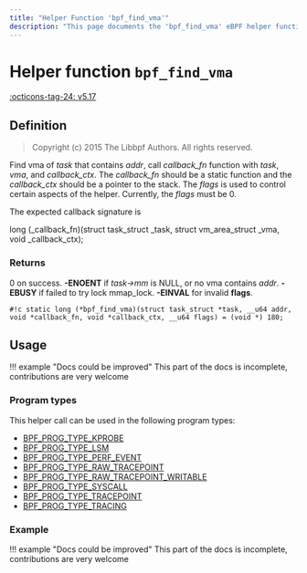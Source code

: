 ```yaml
---
title: "Helper Function 'bpf_find_vma'"
description: "This page documents the 'bpf_find_vma' eBPF helper function, including its defintion, usage, program types that can use it, and examples."
---
```

# Helper function `bpf_find_vma`

<!-- [FEATURE_TAG](bpf_find_vma) -->
[:octicons-tag-24: v5.17](https://github.com/torvalds/linux/commit/7c7e3d31e7856a8260a254f8c71db416f7f9f5a1)
<!-- [/FEATURE_TAG] -->

## Definition

> Copyright (c) 2015 The Libbpf Authors. All rights reserved.


<!-- [HELPER_FUNC_DEF] -->
Find vma of _task_ that contains _addr_, call _callback_fn_ function with _task_, _vma_, and _callback_ctx_. The _callback_fn_ should be a static function and the _callback_ctx_ should be a pointer to the stack. The _flags_ is used to control certain aspects of the helper. Currently, the _flags_ must be 0.

The expected callback signature is

long (\_callback_fn)(struct task_struct \_task, struct vm_area_struct \_vma, void \_callback_ctx);



### Returns

0 on success. **-ENOENT** if _task->mm_ is NULL, or no vma contains _addr_. **-EBUSY** if failed to try lock mmap_lock. **-EINVAL** for invalid **flags**.

`#!c static long (*bpf_find_vma)(struct task_struct *task, __u64 addr, void *callback_fn, void *callback_ctx, __u64 flags) = (void *) 180;`
<!-- [/HELPER_FUNC_DEF] -->

## Usage

!!! example "Docs could be improved"
    This part of the docs is incomplete, contributions are very welcome

### Program types

This helper call can be used in the following program types:

<!-- DO NOT EDIT MANUALLY -->
<!-- [HELPER_FUNC_PROG_REF] -->
 * [BPF_PROG_TYPE_KPROBE](../program-type/BPF_PROG_TYPE_KPROBE.md)
 * [BPF_PROG_TYPE_LSM](../program-type/BPF_PROG_TYPE_LSM.md)
 * [BPF_PROG_TYPE_PERF_EVENT](../program-type/BPF_PROG_TYPE_PERF_EVENT.md)
 * [BPF_PROG_TYPE_RAW_TRACEPOINT](../program-type/BPF_PROG_TYPE_RAW_TRACEPOINT.md)
 * [BPF_PROG_TYPE_RAW_TRACEPOINT_WRITABLE](../program-type/BPF_PROG_TYPE_RAW_TRACEPOINT_WRITABLE.md)
 * [BPF_PROG_TYPE_SYSCALL](../program-type/BPF_PROG_TYPE_SYSCALL.md)
 * [BPF_PROG_TYPE_TRACEPOINT](../program-type/BPF_PROG_TYPE_TRACEPOINT.md)
 * [BPF_PROG_TYPE_TRACING](../program-type/BPF_PROG_TYPE_TRACING.md)
<!-- [/HELPER_FUNC_PROG_REF] -->

### Example

!!! example "Docs could be improved"
    This part of the docs is incomplete, contributions are very welcome
